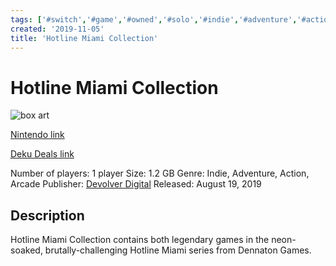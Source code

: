 ```yaml
---
tags: ['#switch','#game','#owned','#solo','#indie','#adventure','#action','#arcade']
created: '2019-11-05'
title: 'Hotline Miami Collection'
---
```

# Hotline Miami Collection

![box art](https://assets.nintendo.com/image/upload/c_pad,f_auto,h_613,q_auto,w_1089/ncom/en_US/games/switch/h/hotline-miami-collection-switch/hero?v=2021042918)

[Nintendo link](https://www.nintendo.com/games/detail/hotline-miami-collection-switch/)

[Deku Deals link](https://www.dekudeals.com/items/hotline-miami-collection)

Number of players: 1 player
Size: 1.2 GB
Genre: Indie, Adventure, Action, Arcade
Publisher: [Devolver Digital](https://www.dekudeals.com/games?include[collection]=true&filter[publisher]=Devolver+Digital)
Released: August 19, 2019

## Description

Hotline Miami Collection contains both legendary games in the neon-soaked, brutally-challenging Hotline Miami series from Dennaton Games.
